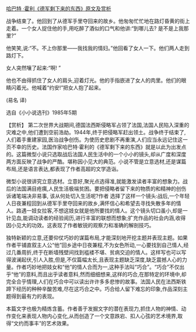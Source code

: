 [哈巴特 ·霍利《德军剩下来的东西》原文及赏析](https://www.vrrw.net/wx/15538.html)

战争结束了。他回到了从德军手里夺回来的故乡。他匆匆忙忙地在路灯昏黄的街上走着。一个女人捉住他的手,用吃醉了酒似的口气和他讲:“到哪儿去? 是不是上我那里?”

他笑笑,说:“不。不上你那里——我找我的情妇。”他回看了女人一下。他们两人走到路灯下。

女人突然嚷了起来:“啊! ”

他也不由得抓住了女人的肩头,迎着灯光。他的手指嵌进了女人的肉里。他们的眼睛闪着光。他喊着“约安!”把女人抱了起来。

(易名 译)

选自《小小说选刊》1985年5期



【赏析】 第二次世界大战期间,德国法西斯侵略军占领了法国,法国人民陷入深重的灾难之中,他们遭到空前浩劫。1944年,终于把侵略军赶出领土。战争终于结束了,人们着手重建家园,医治战争创伤。为使历史悲剧不再重演,人们应当永远记住这一页不幸的历史。法国作家哈巴特·霍利的《德军剩下来的东西》就是以此为出发点的。这篇微型小说只选取战后法国人民生活中的一个小小的镜头,却从广度和深度两方面反映了战争的严酷。堪称因小见大的典范。小说不管是立意选材,还是谋篇布局,还是语言表达,都表现了作者高超的文学造诣。

微型小说很讲究立意选材。立意好,聚光点选得准,就能激发读者丰富的想象力。战后的法国满目疮痍,人民生活极端贫困。要把侵略者留下来的物质的和精神的创伤诉诸笔端决非易事, 该从何处切入生活呢?作者 选择了这样一个镜头:战后,一个年轻人日夜兼程回到从德军手里夺回来的故乡,满怀信心和希望去寻找失散多年的情人。路遇一妓女拉客,不想这妓女就是他所要找的情人。这个镜头切口虽小,却是一针见血,能调动读者的经验阅历,进行丰富的联想而想象;扩充作品的社会内涵,收得因小见大的功效。这表现了作者敏锐的观察力和准确的解剖技巧。

独特新颖的立意,还要仰仗巧妙的谋篇布局,才能深刻地开挖主题并表现主题。如果作者平铺直叙主人公“他”回乡途中日夜兼程,不为女色所动,一心要找到自己情人,经过几番周折,终于在断墙残壁间找到褴褛不堪、贫病交迫的情人。这样写也可以写得波澜起伏,引人入胜,但是,不仅篇幅太长,且表现主题缺乏深度,缺乏震撼人心的力量。作者巧妙地把妓女和“他”的情人合而为一,这种手法叫“巧合”。“巧合”不仅出乎“他”的意料,而且出乎读者意料,然而细细想来,这样的巧合,在那特定的环境中,却完全合乎情理,人们在巧合中可以读出许许多多悲惨的故事。法国人民在法西斯铁蹄下经历的种种辛酸苦难,尽在这巧合之中。巧合给人留下难忘的印象,作品深刻主题得到最有力的表现。

本篇文字也极为精炼含蓄。作者善于发掘文字的潜在表现力,抓住人物的神情、动作变化来表现人物内心变化,从而创造了一个文意跌宕、扣人心弦的艺术境界,取得“文约而事丰”的艺术效果。

